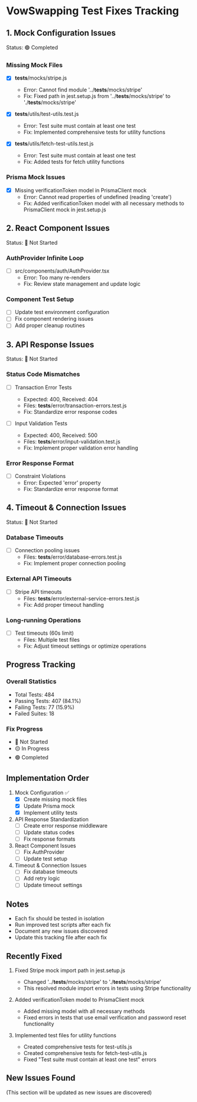 # VowSwapping Test Fixes Tracking

## 1. Mock Configuration Issues
Status: 🟢 Completed

### Missing Mock Files
- [x] __tests__/mocks/stripe.js
  - Error: Cannot find module '../__tests__/mocks/stripe'
  - Fix: Fixed path in jest.setup.js from '../__tests__/mocks/stripe' to './__tests__/mocks/stripe'

- [x] __tests__/utils/test-utils.test.js
  - Error: Test suite must contain at least one test
  - Fix: Implemented comprehensive tests for utility functions

- [x] __tests__/utils/fetch-test-utils.test.js
  - Error: Test suite must contain at least one test
  - Fix: Added tests for fetch utility functions

### Prisma Mock Issues
- [x] Missing verificationToken model in PrismaClient mock
  - Error: Cannot read properties of undefined (reading 'create')
  - Fix: Added verificationToken model with all necessary methods to PrismaClient mock in jest.setup.js

## 2. React Component Issues
Status: 🔴 Not Started

### AuthProvider Infinite Loop
- [ ] src/components/auth/AuthProvider.tsx
  - Error: Too many re-renders
  - Fix: Review state management and update logic

### Component Test Setup
- [ ] Update test environment configuration
- [ ] Fix component rendering issues
- [ ] Add proper cleanup routines

## 3. API Response Issues
Status: 🔴 Not Started

### Status Code Mismatches
- [ ] Transaction Error Tests
  - Expected: 400, Received: 404
  - Files: __tests__/error/transaction-errors.test.js
  - Fix: Standardize error response codes

- [ ] Input Validation Tests
  - Expected: 400, Received: 500
  - Files: __tests__/error/input-validation.test.js
  - Fix: Implement proper validation error handling

### Error Response Format
- [ ] Constraint Violations
  - Error: Expected 'error' property
  - Fix: Standardize error response format

## 4. Timeout & Connection Issues
Status: 🔴 Not Started

### Database Timeouts
- [ ] Connection pooling issues
  - Files: __tests__/error/database-errors.test.js
  - Fix: Implement proper connection pooling

### External API Timeouts
- [ ] Stripe API timeouts
  - Files: __tests__/error/external-service-errors.test.js
  - Fix: Add proper timeout handling

### Long-running Operations
- [ ] Test timeouts (60s limit)
  - Files: Multiple test files
  - Fix: Adjust timeout settings or optimize operations

## Progress Tracking

### Overall Statistics
- Total Tests: 484
- Passing Tests: 407 (84.1%)
- Failing Tests: 77 (15.9%)
- Failed Suites: 18

### Fix Progress
- 🔴 Not Started
- 🟡 In Progress
- 🟢 Completed

## Implementation Order
1. Mock Configuration ✅
   - [x] Create missing mock files
   - [x] Update Prisma mock
   - [x] Implement utility tests

2. API Response Standardization
   - [ ] Create error response middleware
   - [ ] Update status codes
   - [ ] Fix response formats

3. React Component Issues
   - [ ] Fix AuthProvider
   - [ ] Update test setup

4. Timeout & Connection Issues
   - [ ] Fix database timeouts
   - [ ] Add retry logic
   - [ ] Update timeout settings

## Notes
- Each fix should be tested in isolation
- Run improved test scripts after each fix
- Document any new issues discovered
- Update this tracking file after each fix

## Recently Fixed
1. Fixed Stripe mock import path in jest.setup.js
   - Changed '../__tests__/mocks/stripe' to './__tests__/mocks/stripe'
   - This resolved module import errors in tests using Stripe functionality

2. Added verificationToken model to PrismaClient mock
   - Added missing model with all necessary methods
   - Fixed errors in tests that use email verification and password reset functionality

3. Implemented test files for utility functions
   - Created comprehensive tests for test-utils.js
   - Created comprehensive tests for fetch-test-utils.js
   - Fixed "Test suite must contain at least one test" errors

## New Issues Found
(This section will be updated as new issues are discovered)
